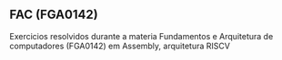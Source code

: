 ## FAC  (FGA0142)
Exercicios resolvidos durante a materia Fundamentos e Arquitetura de computadores (FGA0142) em Assembly, arquitetura RISCV
